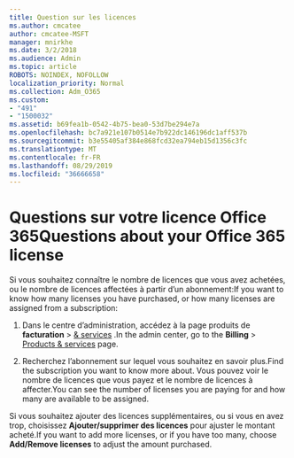 ```yaml
---
title: Question sur les licences
ms.author: cmcatee
author: cmcatee-MSFT
manager: mnirkhe
ms.date: 3/2/2018
ms.audience: Admin
ms.topic: article
ROBOTS: NOINDEX, NOFOLLOW
localization_priority: Normal
ms.collection: Adm_O365
ms.custom:
- "491"
- "1500032"
ms.assetid: b69fea1b-0542-4b75-bea0-53d7be294e7a
ms.openlocfilehash: bc7a921e107b0514e7b922dc146196dc1aff537b
ms.sourcegitcommit: b3e55405af384e868fcd32ea794eb15d1356c3fc
ms.translationtype: MT
ms.contentlocale: fr-FR
ms.lasthandoff: 08/29/2019
ms.locfileid: "36666658"
---
```

# <a name="questions-about-your-office-365-license"></a><span data-ttu-id="63013-102">Questions sur votre licence Office 365</span><span class="sxs-lookup"><span data-stu-id="63013-102">Questions about your Office 365 license</span></span>

<span data-ttu-id="63013-103">Si vous souhaitez connaître le nombre de licences que vous avez achetées, ou le nombre de licences affectées à partir d’un abonnement:</span><span class="sxs-lookup"><span data-stu-id="63013-103">If you want to know how many licenses you have purchased, or how many licenses are assigned from a subscription:</span></span>
  
1. <span data-ttu-id="63013-104">Dans le centre d’administration, accédez à la page produits de **facturation** \> [& services](https://go.microsoft.com/fwlink/p/?linkid=842054) .</span><span class="sxs-lookup"><span data-stu-id="63013-104">In the admin center, go to the **Billing** \> [Products & services](https://go.microsoft.com/fwlink/p/?linkid=842054) page.</span></span>

2. <span data-ttu-id="63013-105">Recherchez l’abonnement sur lequel vous souhaitez en savoir plus.</span><span class="sxs-lookup"><span data-stu-id="63013-105">Find the subscription you want to know more about.</span></span> <span data-ttu-id="63013-106">Vous pouvez voir le nombre de licences que vous payez et le nombre de licences à affecter.</span><span class="sxs-lookup"><span data-stu-id="63013-106">You can see the number of licenses you are paying for and how many are available to be assigned.</span></span>

<span data-ttu-id="63013-107">Si vous souhaitez ajouter des licences supplémentaires, ou si vous en avez trop, choisissez **Ajouter/supprimer des licences** pour ajuster le montant acheté.</span><span class="sxs-lookup"><span data-stu-id="63013-107">If you want to add more licenses, or if you have too many, choose **Add/Remove licenses** to adjust the amount purchased.</span></span>